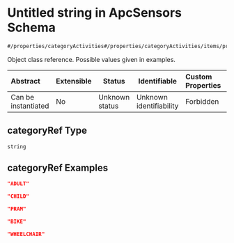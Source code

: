 # Untitled string in ApcSensors Schema

```txt
#/properties/categoryActivities#/properties/categoryActivities/items/properties/categoryRef
```

Object class reference. Possible values given in examples.


| Abstract            | Extensible | Status         | Identifiable            | Custom Properties | Additional Properties | Access Restrictions | Defined In                                                                        |
| :------------------ | ---------- | -------------- | ----------------------- | :---------------- | --------------------- | ------------------- | --------------------------------------------------------------------------------- |
| Can be instantiated | No         | Unknown status | Unknown identifiability | Forbidden         | Allowed               | none                | [apc-sensors.json\*](../../schema/sensor/apc-sensors.json "open original schema") |

## categoryRef Type

`string`

## categoryRef Examples

```json
"ADULT"
```

```json
"CHILD"
```

```json
"PRAM"
```

```json
"BIKE"
```

```json
"WHEELCHAIR"
```
